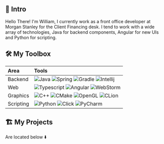 
## :wave: Intro 

Hello There! I'm William, I currently work as a front office developer at Morgan Stanley for the Client Financing desk. I tend to work with a wide array of technologies, Java for backend components, Angular for new UIs and Python for scripting.

## 🛠️ My Toolbox

| Area     | Tools |
|:---------|:------|
| Backend  | ![Java](https://img.shields.io/badge/Java-f0f0f0?style=for-the-badge&logo=java&logoColor=black) ![Spring](https://img.shields.io/badge/Spring-f0f0f0?style=for-the-badge&logo=spring&logoColor=black) ![Gradle](https://img.shields.io/badge/gradle-f0f0f0?style=for-the-badge&logo=gradle&logoColor=black) ![Intellij](https://img.shields.io/badge/IntelliJ-f0f0f0.svg?style=for-the-badge&logo=intellij-idea&logoColor=black)  |
| Web      | ![Typescript](https://img.shields.io/badge/TypeScript-f0f0f0?style=for-the-badge&logo=typescript&logoColor=black) ![Angular](https://img.shields.io/badge/Angular-f0f0f0?style=for-the-badge&logo=angular&logoColor=black) ![WebStorm](https://img.shields.io/badge/WebStorm-f0f0f0?style=for-the-badge&logo=WebStorm&logoColor=black) |
| Graphics | ![C++](https://img.shields.io/badge/C%2B%2B-f0f0f0?style=for-the-badge&logo=c%2B%2B&logoColor=black) ![CMake](https://img.shields.io/badge/CMake-f0f0f0?style=for-the-badge&logo=cmake&logoColor=black) ![OpenGL](https://img.shields.io/badge/OpenGL-f0f0f0?style=for-the-badge&logo=opengl&logoColor=black) ![CLion](https://img.shields.io/badge/CLion-f0f0f0?style=for-the-badge&logo=clion&logoColor=black) |
| Scripting  | ![Python](https://img.shields.io/badge/Python-f0f0f0?style=for-the-badge&logo=python&logoColor=black) ![Click](https://img.shields.io/badge/Click-f0f0f0?style=for-the-badge&logo=windows%20terminal&logoColor=black) ![PyCharm](https://img.shields.io/badge/PyCharm-f0f0f0.svg?&style=for-the-badge&logo=PyCharm&logoColor=black) |

## 🏗️ My Projects

Are located below ⬇️

